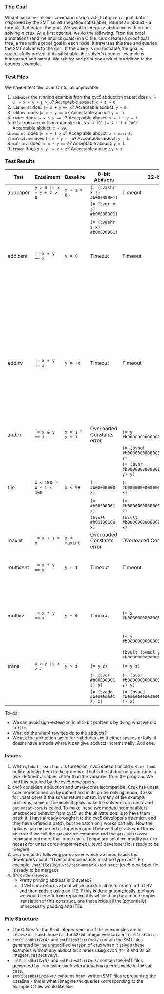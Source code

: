 ### The Goal 
What4 has a `get-abduct` command using cvc5, that given a goal that is disproved by the SMT solver (negation satisfiable), returns an abduct - a formula that entails the goal. We want to integrate abduction with online solving in crux. As a first attempt, we do the following. From the proof annotations (and the implicit goals) in a C file, crux creates a proof goal tree, a tree with a proof goal in each node. It traverses this tree and queries the SMT solver with the goal. If the query is unsatisfiable, the goal is successfully proved, if its satisfiable, the solver's counter-example is interpreted and output. We ask for and print one abduct in addition to the counter-example.

### Test Files
We have 9 test files over C ints, all unprovable:
1. `abdpaper` the running example from the cvc5 abduction paper: does `y > 0 |= x + y + z > 0`? Acceptable abduct: `x + z > 0`.
2. `addident`: does `|= x + y == x`? Acceptable abduct: `y = 0`.
3. `addinv`: does `|= x + y == x`? Acceptable abduct: `y = -x`.
4. `andex`: does `|= x & y == 1`? Acceptable abduct: `x = 1 ^ y = 1`.
5. `file` from a crux-llvm example: does `x < 100 |= x + 1 < 100`? Acceptable abduct: `x < 99`.
6. `maxint`: does `|= x + 1 > x`? Acceptable abduct: `x < maxint`.
7. `multident`: does `|= x * y == x`? Acceptable abduct: `y = 1`.
8. `multinv`: does `|= x * y == 0`? Acceptable abduct: `y = 0`.
9. `trans`: does `x > y |= x > z`? Acceptable abduct: `y > z`.

### Test Results

| Test       | Entailment                  | Baseline           | 8-bit Abducts                 | 32-bit Abducts                                           | Notes
|------------|-----------------------------|--------------------|-------------------------------|----------------------------------------------------------|----------------------------------------------
| abdpaper   | `y > 0 \|= x + y + z > 0`   | `x + z > 0`        | `(= (bvashr x z) #b00000001)` | Timeout                                                  | 8-bit: sign-ext
|            |                             |                    | `(= (bvor x z) #b00000001)`   |                                                          | 32-bit: 1 abduct
|            |                             |                    | `(= (bvashr z x) #b00000001)` |                                                          | both: change grammar
| addident   | `\|= x + y == x`            | `y = 0`            | Timeout                       | Timeout                                                  | 8-bit: what4 rewrites as `y = 0`, removes `x`
|            |                             |                    |                               |                                                          | 32-bit: what4 rewrites as
|            |                             |                    |                               |                                                          | `[(y < 0) v (x < 0) v ~(y + x < 0)] v`
|            |                             |                    |                               |                                                          | `[~(y < 0) v ~(x < 0) v (y + x < 0)]`
| addinv     | `\|= x + y == x`            | `y = -x`           | Timeout                       | Timeout                                                  | 8-bit: 1 abduct, sign-ext
|            |                             |                    |                               |                                                          | 32-bit: 2 abducts
|            |                             |                    |                               |                                                          | both: what4 rewrites as `x = -y`
| andex      | `\|= x & y == 1`            | `x = 1 ^ y = 1`    | Overloaded Constants error    | `(= y #b00000000000000000000000000000001)`               | 
|            |                             |                    |                               | `(= (bvnot #b00000000000000000000000000000000) y)`       |
|            |                             |                    |                               | `(= (bvor #b00000000000000000000000000000001 y) y)`      |
| file       | `x < 100 \|= x + 1 < 100`   | `x < 99`           | `(= #b00000000 x)`            | `(= #b00000000000000000000000000000000 x)`               | 8-bit: doesn't sign-ext
|            |                             |                    | `(= #b00000001 x)`            | `(= #b00000000000000000000000000000001 x)`               |
|            |                             |                    | `(bvult #b01100100 x)`        | `(bvult #b00000000000000000000000001100100 x)`           |
| maxint     | `\|= x + 1 > x`             | `x < maxint`       | Overloaded Constants error    | Overloaded Constants error                               |
|            |                             |                    |                               |                                                          |
|            |                             |                    |                               |                                                          |
| multident  | `\|= x * y == x`            | `y = 1`            | Timeout                       | Timeout                                                  | 8-bit: sign-ext, 2 abducts
|            |                             |                    |                               |                                                          | 32-bit: 2 abducts
|            |                             |                    |                               |                                                          |
| multinv    | `\|= x * y == x`            | `y = 0`            | Timeout                       | `(= x #b00000000000000000000000000000000)`               | 8-bit: sign-ext, 2 abducts
|            |                             |                    |                               | `(= y #b00000000000000000000000000000000)`               | 32-bit: 2 abducts
|            |                             |                    |                               | `(bvult (bvmul y x) #b00000000000000000000000000000001)` |
| trans      | `x > y \|= x > z`           | `y > z`            | `(= y z)`                     | `(= y z)`                                                | 
|            |                             |                    | `(= (bvor #b00000001 z) y)`   | `(= (bvor #b00000000000000000000000000000001 z) y)`      |
|            |                             |                    | `(= (bvadd #b00000001 z) x)`  | `(= (bvadd #b00000000000000000000000000000001 z) x)`     |
To-do:
* We can avoid sign-extension in all 8-bit problems by doing what we did in `file`.
* What do the what4 rewrites do to the abducts?
* We ask the abduction tactic for `n` abducts and it either passes or fails, it doesnt have a mode where it can give abducts incrementally. Add one.

### Issues
1. When `global-assertions` is turned on, cvc5 doesn't unfold `define-fun`s before adding them to the grammar. That is the abduction grammar is a over defined variables rather than the variables from the program. We had this patched by the cvc5 developers.
2. cvc5 considers abduction and unsat-cores incompatible. Crux has unsat core mode turned on by default and in its online solving mode, it asks for unsat cores if the solver returns unsat. In many of the example problems, some of the implicit goals make the solver return unsat and `get-unsat-core` is called. To make these two modes incompatible is unexpected behavior from cvc5, so the ultimate goal is to have them patch it. I have already brought it to the cvc5 developer's attention, and they have offered a patch, but the patch only works partially. Now the options can be turned on together (and I believe that) cvc5 wont throw an error if we call the `get-abduct` command and the `get-unsat-core` command not more than once each. Temporary solution: modify crux to not ask for unsat cores (implemented). (cvc5 developer fix is ready to be merged)
3. cvc5 emits the following parse error which we need to ask the developers about: "Overloaded constants must be type cast". For example, `/smtFiles8bitCvc5/test-andex-8-abd.smt2`. (cvc5 developer fix is ready to be merged)
4. (Potential) Issues:
    * Pretty printing abducts in C syntax?
    * LLVM icmp returns a bool which crux/crucible turns into a 1 bit BV and then pads it using an ITE. If this is done automatically, perhaps we would benefit from replacing this whole thing by a much simpler translation of this construct, one that avoids all the (potentially) unnecessary padding and ITEs.

### File Structure
- The C files for the 8-bit integer version of these examples are in `cFiles8bit/` and those for the 32-bit integer version are in `cFiles32bit/`.
- `smtFiles8bitCvc4/` and `smtFiles32bitCvc4/` contain the SMT files generated by the unmodified version of crux when it solves these examples without any abduction queries using cvc4 (for 8 and 32 bit integers, respectively).
- `smtFiles8bitCvc5/` and `smtFiles32bitCvc5/` contain the SMT files generated by crux using cvc5 with abduction queries made in the sat case.
- `smtFiles8bitCvc5Rwr/` contains hand-written SMT files representing the baseline - this is what I imagine the queries corresponding to the example C files would like like. 
